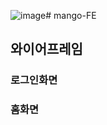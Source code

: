 ![image](https://github.com/mango-trip/mango-FE/assets/62638990/20638bb3-250f-4b3f-8319-fe1ae41f1331)# mango-FE

## 와이어프레임

### 로그인화면

### 홈화면
